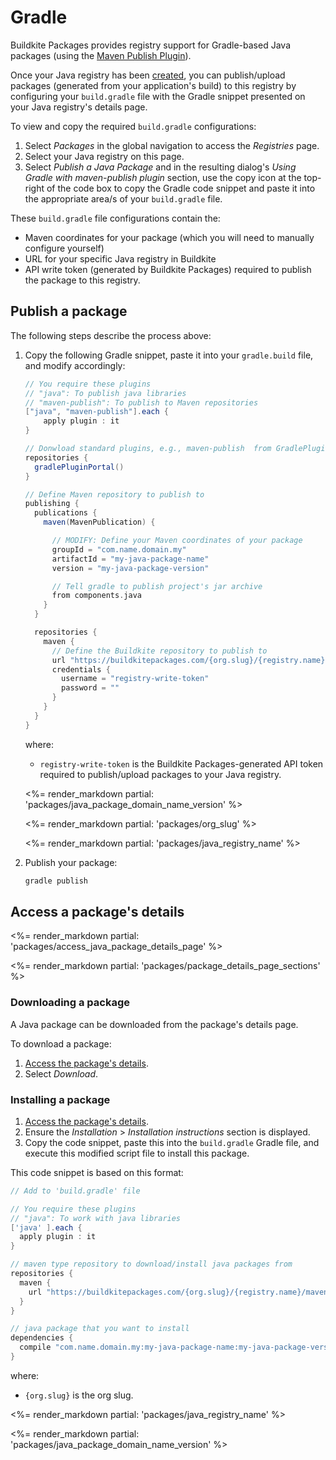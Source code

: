 # Gradle

Buildkite Packages provides registry support for Gradle-based Java packages (using the [Maven Publish Plugin](https://docs.gradle.org/current/userguide/publishing_maven.html)).

Once your Java registry has been [created](/docs/packages/manage-registries#create-a-registry), you can publish/upload packages (generated from your application's build) to this registry by configuring your `build.gradle` file with the Gradle snippet presented on your Java registry's details page.

To view and copy the required `build.gradle` configurations:

1. Select _Packages_ in the global navigation to access the _Registries_ page.
1. Select your Java registry on this page.
1. Select _Publish a Java Package_ and in the resulting dialog's _Using Gradle with maven-publish plugin_ section, use the copy icon at the top-right of the code box to copy the Gradle code snippet and paste it into the appropriate area/s of your `build.gradle` file.

These `build.gradle` file configurations contain the:

- Maven coordinates for your package (which you will need to manually configure yourself)
- URL for your specific Java registry in Buildkite
- API write token (generated by Buildkite Packages) required to publish the package to this registry.

## Publish a package

The following steps describe the process above:

1. Copy the following Gradle snippet, paste it into your `gradle.build` file, and modify accordingly:

    ```gradle
    // You require these plugins
    // "java": To publish java libraries
    // "maven-publish": To publish to Maven repositories
    ["java", "maven-publish"].each {
        apply plugin : it
    }

    // Donwload standard plugins, e.g., maven-publish  from GradlePluginPortal
    repositories {
      gradlePluginPortal()
    }

    // Define Maven repository to publish to
    publishing {
      publications {
        maven(MavenPublication) {

          // MODIFY: Define your Maven coordinates of your package
          groupId = "com.name.domain.my"
          artifactId = "my-java-package-name"
          version = "my-java-package-version"

          // Tell gradle to publish project's jar archive
          from components.java
        }
      }

      repositories {
        maven {
          // Define the Buildkite repository to publish to
          url "https://buildkitepackages.com/{org.slug}/{registry.name}/maven2/"
          credentials {
            username = "registry-write-token"
            password = ""
          }
        }
      }
    }
    ```

    where:
    * `registry-write-token` is the Buildkite Packages-generated API token required to publish/upload packages to your Java registry.

    <%= render_markdown partial: 'packages/java_package_domain_name_version' %>

    <%= render_markdown partial: 'packages/org_slug' %>

    <%= render_markdown partial: 'packages/java_registry_name' %>

1. Publish your package:

    ```bash
    gradle publish
    ```

## Access a package's details

<%= render_markdown partial: 'packages/access_java_package_details_page' %>

<%= render_markdown partial: 'packages/package_details_page_sections' %>

### Downloading a package

A Java package can be downloaded from the package's details page.

To download a package:

1. [Access the package's details](#access-a-packages-details).
1. Select _Download_.

### Installing a package

1. [Access the package's details](#access-a-packages-details).
1. Ensure the _Installation_ > _Installation instructions_ section is displayed.
1. Copy the code snippet, paste this into the `build.gradle` Gradle file, and execute this modified script file to install this package.

This code snippet is based on this format:

```gradle
// Add to 'build.gradle' file

// You require these plugins
// "java": To work with java libraries
['java' ].each {
  apply plugin : it
}

// maven type repository to download/install java packages from
repositories {
  maven {
    url "https://buildkitepackages.com/{org.slug}/{registry.name}/maven2/"
  }
}

// java package that you want to install
dependencies {
  compile "com.name.domain.my:my-java-package-name:my-java-package-version"
}
```

where:

- `{org.slug}` is the org slug.

<%= render_markdown partial: 'packages/java_registry_name' %>

<%= render_markdown partial: 'packages/java_package_domain_name_version' %>
